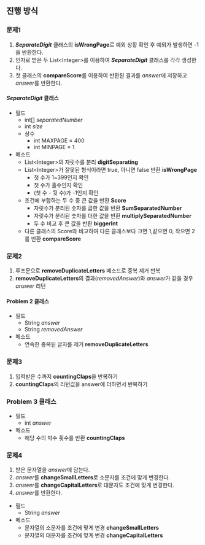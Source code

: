

## 진행 방식

### 문제1

1. ***SeparateDigit*** 클래스의 **isWrongPage**로 예외 상황 확인 후 예외가 발생하면 -1을 반환한다.
2. 인자로 받은 두 List\<Integer>를 이용하여 ***SeparateDigit*** 클래스를 각각 생성한다.
3. 첫 클래스의 **compareScore**를 이용하여 반환된 결과를 *answer*에 저장하고 *answer*를 반환한다.

 #### ***SeparateDigit*** 클래스
   * 필드
       *  int[] *separatedNumber*
       *  int *size*
     * 상수
       * int MAXPAGE = 400
       * int MINPAGE = 1
   * 메소드
       * List\<Integer>의 자릿수를 분리 **digitSeparating**
       * List\<Integer>가 잘못된 형식이라면 true, 아니면 false 반환 **isWrongPage**
         * 첫 수가 1~399인지 확인
         * 첫 수가 홀수인지 확인
         * (첫 수 - 뒷 수)가 -1인지 확인
       * 조건에 부합하는 두 수 중 큰 값을 반환 **Score**
         * 자릿수가 분리된 숫자를 곱한 값을 반환 **SumSeparatedNumber**
         * 자릿수가 분리된 숫자를 더한 값을 반환 **multiplySeparatedNumber**
         * 두 수 비교 후 큰 값을 반환 **biggerInt**
       * 다른 클래스의 Score와 비교하여 다른 클래스보다 크면 1,같으면 0, 작으면 2를 반환 **compareScore**

### 문제2
1. 루프문으로 **removeDuplicateLetters** 메소드로 중복 제거 반복
2. **removeDuplicateLetters**의 결과(*removedAnswer*)와 *answer*가 같을 경우 *answer* 리턴
#### Problem 2 클래스
* 필드
    * String *answer*
    * String *removedAnswer*
* 메소드 
  * 연속한 중복된 글자를 제거 **removeDuplicateLetters**
### 문제3
1. 입력받은 수까지 **countingClaps**을 반복하기
2. **countingClaps**의 리턴값을 answer에 더하면서 반복하기
### Problem 3 클래스
* 필드
  * int *answer*
* 메소드
  * 해당 수의 박수 횟수를 반환 **countingClaps**
### 문제4
1. 받은 문자열을 *answer*에 담는다.
2. *answer*를 **changeSmallLetters**로 소문자를 조건에 맞게 변경한다.
3. *answer*를 **changeCapitalLetters**로 대문자도 조건에 맞게 변경한다.
4. *answer*를 반환한다.
* 필드
  * String *answer*
* 메소드
  * 문자열의 소문자를 조건에 맞게 변경 **changeSmallLetters**
  * 문자열의 대문자를 조건에 맞게 변경 **changeCapitalLetters**